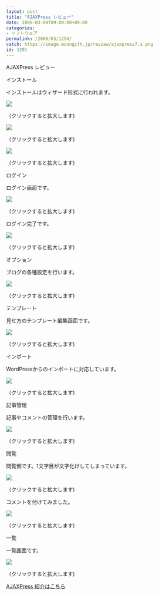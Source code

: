 ```yaml
---
layout: post
title: "AJAXPress レビュー"
date: 2006-03-09T09:00:00+09:00
categories:
- ソフトウェア
permalink: /2006/03/1294/
catch: https://image.moongift.jp/review/ajaxpress7.s.png
id: 1291
---
```

AJAXPress レビュー  
<!--more-->

インストール

  

インストールはウィザード形式に行われます。

  

[![](https://image.moongift.jp/review/ajaxpress1.s.png)](https://image.moongift.jp/review/ajaxpress1.png)  
  
（クリックすると拡大します)

  

[![](https://image.moongift.jp/review/ajaxpress2.s.png)](https://image.moongift.jp/review/ajaxpress2.png)  
  
（クリックすると拡大します)

  

[![](https://image.moongift.jp/review/ajaxpress3.s.png)](https://image.moongift.jp/review/ajaxpress3.png)  
  
（クリックすると拡大します)

  

ログイン

  

ログイン画面です。

  

[![](https://image.moongift.jp/review/ajaxpress4.s.png)](https://image.moongift.jp/review/ajaxpress4.png)  
  
（クリックすると拡大します)

  

ログイン完了です。

  

[![](https://image.moongift.jp/review/ajaxpress5.s.png)](https://image.moongift.jp/review/ajaxpress5.png)  
  
（クリックすると拡大します)

  

オプション

  

ブログの各種設定を行います。

  

[![](https://image.moongift.jp/review/ajaxpress6.s.png)](https://image.moongift.jp/review/ajaxpress6.png)  
  
（クリックすると拡大します)

  

テンプレート

  

見せ方のテンプレート編集画面です。

  

[![](https://image.moongift.jp/review/ajaxpress7.s.png)](https://image.moongift.jp/review/ajaxpress7.png)  
  
（クリックすると拡大します)

  

インポート

  

WordPressからのインポートに対応しています。

  

[![](https://image.moongift.jp/review/ajaxpress8.s.png)](https://image.moongift.jp/review/ajaxpress8.png)  
  
（クリックすると拡大します)

  

記事管理

  

記事やコメントの管理を行います。

  

[![](https://image.moongift.jp/review/ajaxpress9.s.png)](https://image.moongift.jp/review/ajaxpress9.png)  
  
（クリックすると拡大します)

  

閲覧

  

閲覧側です。1文字目が文字化けしてしまっています。

  

[![](https://image.moongift.jp/review/ajaxpress10.s.png)](https://image.moongift.jp/review/ajaxpress10.png)  
  
（クリックすると拡大します)

  

コメントを付けてみました。

  

[![](https://image.moongift.jp/review/ajaxpress11.s.png)](https://image.moongift.jp/review/ajaxpress11.png)  
  
（クリックすると拡大します)

  

一覧

  

一覧画面です。

  

[![](https://image.moongift.jp/review/ajaxpress12.s.png)](https://image.moongift.jp/review/ajaxpress12.png)  
  
（クリックすると拡大します)

  

[AJAXPress 紹介はこちら](http://oss.moongift.jp/intro/i-1285.html)

